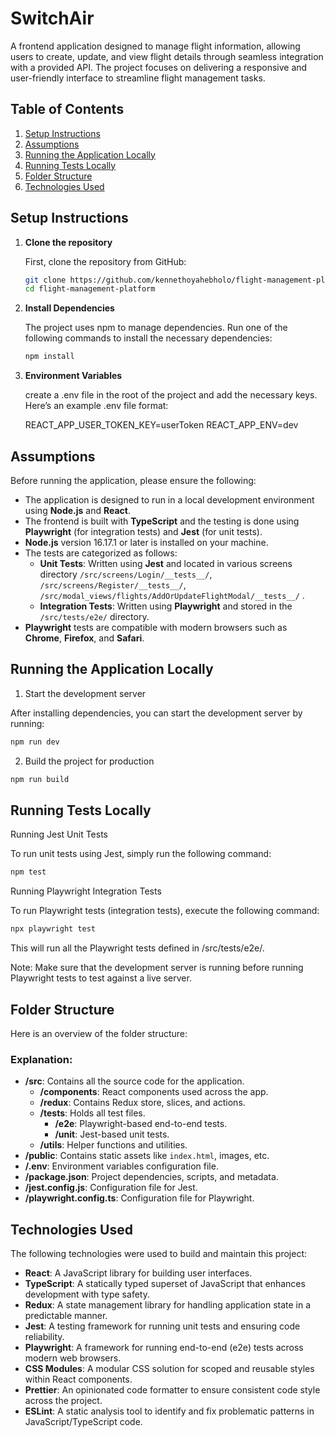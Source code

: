 # SwitchAir

A frontend application designed to manage flight information, allowing users to create, update, and view flight details through seamless integration with a provided API. The project focuses on delivering a responsive and user-friendly interface to streamline flight management tasks.

## Table of Contents

1. [Setup Instructions](#setup-instructions)
2. [Assumptions](#assumptions)
3. [Running the Application Locally](#running-the-application-locally)
4. [Running Tests Locally](#running-tests-locally)
5. [Folder Structure](#folder-structure)
6. [Technologies Used](#technologies-used)

## Setup Instructions

1. **Clone the repository**

   First, clone the repository from GitHub:

   ```bash
   git clone https://github.com/kennethoyahebholo/flight-management-platform.git
   cd flight-management-platform
   ```

2. **Install Dependencies**

   The project uses npm to manage dependencies. Run one of the following commands to install the necessary dependencies:

   ```bash
   npm install
   ```

3. **Environment Variables**

   create a .env file in the root of the project and add the necessary keys. Here’s an example .env file format:

   REACT_APP_USER_TOKEN_KEY=userToken
   REACT_APP_ENV=dev

## Assumptions

Before running the application, please ensure the following:

- The application is designed to run in a local development environment using **Node.js** and **React**.
- The frontend is built with **TypeScript** and the testing is done using **Playwright** (for integration tests) and **Jest** (for unit tests).
- **Node.js** version 16.17.1 or later is installed on your machine.
- The tests are categorized as follows:
  - **Unit Tests**: Written using **Jest** and located in various screens directory `/src/screens/Login/__tests__/`, `/src/screens/Register/__tests__/`, `/src/modal_views/flights/AddOrUpdateFlightModal/__tests__/` .
  - **Integration Tests**: Written using **Playwright** and stored in the `/src/tests/e2e/` directory.
- **Playwright** tests are compatible with modern browsers such as **Chrome**, **Firefox**, and **Safari**.

## Running the Application Locally

1. Start the development server

After installing dependencies, you can start the development server by running:

```bash
npm run dev
```

2. Build the project for production

```bash
npm run build
```

## Running Tests Locally

Running Jest Unit Tests

To run unit tests using Jest, simply run the following command:

```bash
npm test
```

Running Playwright Integration Tests

To run Playwright tests (integration tests), execute the following command:

```bash
npx playwright test
```

This will run all the Playwright tests defined in /src/tests/e2e/.

Note: Make sure that the development server is running before running Playwright tests to test against a live server.

## Folder Structure

Here is an overview of the folder structure:

### Explanation:

- **/src**: Contains all the source code for the application.
  - **/components**: React components used across the app.
  - **/redux**: Contains Redux store, slices, and actions.
  - **/tests**: Holds all test files.
    - **/e2e**: Playwright-based end-to-end tests.
    - **/unit**: Jest-based unit tests.
  - **/utils**: Helper functions and utilities.
- **/public**: Contains static assets like `index.html`, images, etc.
- **/.env**: Environment variables configuration file.
- **/package.json**: Project dependencies, scripts, and metadata.
- **/jest.config.js**: Configuration file for Jest.
- **/playwright.config.ts**: Configuration file for Playwright.

## Technologies Used

The following technologies were used to build and maintain this project:

- **React**: A JavaScript library for building user interfaces.
- **TypeScript**: A statically typed superset of JavaScript that enhances development with type safety.
- **Redux**: A state management library for handling application state in a predictable manner.
- **Jest**: A testing framework for running unit tests and ensuring code reliability.
- **Playwright**: A framework for running end-to-end (e2e) tests across modern web browsers.
- **CSS Modules**: A modular CSS solution for scoped and reusable styles within React components.
- **Prettier**: An opinionated code formatter to ensure consistent code style across the project.
- **ESLint**: A static analysis tool to identify and fix problematic patterns in JavaScript/TypeScript code.
